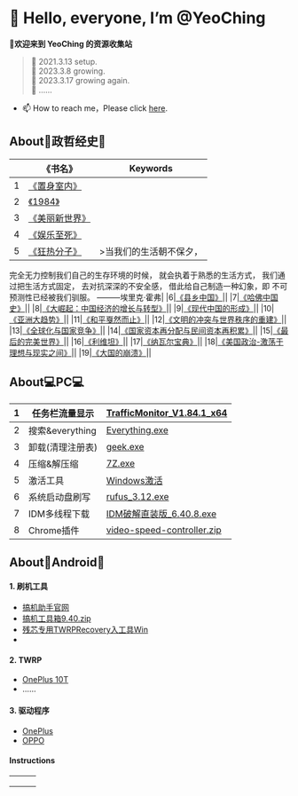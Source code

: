 # 👋 Hello, everyone, I’m @YeoChing
**👀欢迎来到 YeoChing 的资源收集站**
    
>🌱 2021.3.13 setup.  
>🌱 2023.3.8 growing.  
>🌱 2023.3.17 growing again.  
>🌱 ……
- 📫 How to reach me，Please click [here](http://www.coolapk.com/u/2483998).   
 
 ## About📖政哲经史📖  
| |《书名》|Keywords|
|---|---|---|
|1|[《置身室内》](https://voohlly.lanzoue.com/i7MVU0qbo3lg)||
|2|[《1984》]()||
|3|[《美丽新世界》]()||
|4|[《娱乐至死》](https://voohlly.lanzoue.com/iZLTi0qbnkta)||
|5|[《狂热分子》](https://voohlly.lanzoue.com/i2FI10qbnkpg)|>当我们的生活朝不保夕，
完全无力控制我们自己的生存环境的时候，
就会执着于熟悉的生活方式，
我们通过把生活方式固定，
去对抗深深的不安全感，
借此给自己制造一种幻象，即
不可预测性已经被我们驯服。
                              ———埃里克·霍弗|
|6|[《县乡中国》](https://voohlly.lanzoue.com/iJCvb0qbnmfi)||
|7|[《哈佛中国史》](https://voohlly.lanzoue.com/iQbWc0qbnrjc)||
|8|[《大崛起：中国经济的增长与转型》](https://voohlly.lanzoue.com/iD8PG0qbnmbe)||
|9|[《现代中国的形成》]()||
|10|[《亚洲大趋势》](https://voohlly.lanzoue.com/iB0jf0qbns5e)||
|11|[《和平戛然而止》]()||
|12|[《文明的冲突与世界秩序的重建》](https://voohlly.lanzoue.com/iDgXG0qbnrxg)||
|13|[《全球化与国家竞争》](https://voohlly.lanzoue.com/ibFeh0qbo4of)||
|14|[《国家资本再分配与民间资本再积累》](https://voohlly.lanzoue.com/ij5fS0qbo56d)||
|15|[《最后的完美世界》](https://voohlly.lanzoue.com/iCUEk0qbnqah)||
|16|[《利维坦》](https://voohlly.lanzoue.com/i6LTn0qbnryh)||
|17|[《纳瓦尔宝典》](https://voohlly.lanzoue.com/iDG4u0qbrype)||
|18|[《美国政治-激荡于理想与现实之间》](https://voohlly.lanzoue.com/iyR7d0qbns0j)||
|19|[《大国的崩溃》](https://voohlly.lanzoue.com/ia2JH0qbnrmf)||
 
## About💻PC💻  
|1|任务栏流量显示| [TrafficMonitor_V1.84.1_x64](https://voohlly.lanzoue.com/ivQrQ0pm0bgf)|
|---|---|---|
|2|搜索&everything|[Everything.exe](https://voohlly.lanzoue.com/itdvkmqnr2f)|
|3|卸载(清理注册表)|[geek.exe](https://voohlly.lanzoue.com/i2FWH0lpyoza)|
|4|压缩&解压缩|[7Z.exe](https://voohlly.lanzoue.com/iYSfwmqnyrc)|
|5|激活工具|[Windows激活](https://voohlly.lanzoue.com/ia6Mkmruhde)|
|6|系统启动盘刷写|[rufus_3.12.exe](https://voohlly.lanzoue.com/iNT8tmqnm2f)|
|7|IDM多线程下载|[IDM破解直装版_6.40.8.exe](https://voohlly.lanzoue.com/iyo2v0pm4m8h)|
|8|Chrome插件|[video-speed-controller.zip](https://voohlly.lanzoue.com/irVXs0pm4l8b)|

## About🤖Android🤖
#### 1. 刷机工具
  - [搞机助手官网](https://lsdy.top/gjzs)
  - [搞机工具箱9.40.zip](https://voohlly.lanzoue.com/idm5F0pm4lfi)
  - [残芯专用TWRPRecovery入工具Win](https://voohlly.lanzoue.com/iq0FLm90swb)
  - []()
#### 2. TWRP              
  - [OnePlus 10T]()
  - ……

#### 3. 驱动程序              
  - [OnePlus]()
  - [OPPO]()


#### Instructions

|   |   |   |
|---|---|---|
|   |   |   |
|   |   |   |
|   |   |   |

<!---
@TopolerMay a ✨ special ✨ repository because its `README.md` (this file) appears on your GitHub profile.
You can click the Preview link to take a look at your changes.
--->
